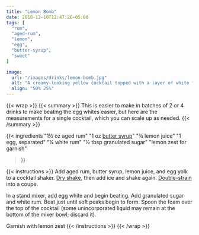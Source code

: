 ```yaml
---
title: "Lemon Bomb"
date: 2018-12-10T12:47:26-05:00
tags: [
  "rum",
  "aged-rum",
  "lemon",
  "egg",
  "butter-syrup",
  "sweet"
]

image:
  url: "/images/drinks/lemon-bomb.jpg"
  alt: "A creamy-looking yellow cocktail topped with a layer of white foam"
  align: "50% 25%"
---
```

{{< wrap >}}
{{< summary >}}
This is easier to make in batches of 2 or 4 drinks to make beating the egg whites easier, but here are the measurements for a single cocktail, which you can scale up as needed.
{{< /summary >}}


{{< ingredients
  "1½ oz aged rum"
  "1 oz [butter syrup](/ingredients/butter-syrup)"
  "¾ lemon juice"
  "1 egg, separated"
  "¼ white rum"
  "½ tbsp granulated sugar"
  "lemon zest for garnish"
>}}


{{< instructions >}}
Add aged rum, butter syrup, lemon juice, and egg yolk to a cocktail shaker. [Dry shake](/techniques/shaking/#dry-shaking), then add ice and shake again. [Double-strain](/techniques/straining/#double-straining) into a coupe.

In a stand mixer, add egg white and begin beating. Add granulated sugar and white rum. Beat just until soft peaks begin to form. Spoon the foam over the top of the cocktail (some unincorporated liquid may remain at the bottom of the mixer bowl; discard it).

Garnish with lemon zest
{{< /instructions >}}
{{< /wrap >}}

